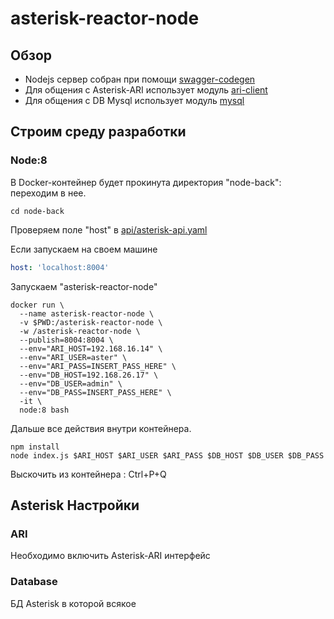 # asterisk-reactor-node

## Обзор
- Nodejs сервер собран при помощи [swagger-codegen](https://github.com/swagger-api/swagger-codegen)
- Для общения с Asterisk-ARI использует модуль [ari-client](https://github.com/asterisk/node-ari-client)
- Для общения с DB Mysql использует модуль [mysql](https://github.com/mysqljs/mysql)

## Строим среду разработки

### Node:8
В Docker-контейнер будет прокинута директория "node-back": переходим в нее.
```
cd node-back
```

Проверяем поле "host" в [api/asterisk-api.yaml](https://github.com/ars-anosov/asterisk-stasis-react/blob/master/node-back/api/asterisk-api.yaml)

Если запускаем на своем машине
```yaml
host: 'localhost:8004'
```

Запускаем "asterisk-reactor-node"
```
docker run \
  --name asterisk-reactor-node \
  -v $PWD:/asterisk-reactor-node \
  -w /asterisk-reactor-node \
  --publish=8004:8004 \
  --env="ARI_HOST=192.168.16.14" \
  --env="ARI_USER=aster" \
  --env="ARI_PASS=INSERT_PASS_HERE" \
  --env="DB_HOST=192.168.26.17" \
  --env="DB_USER=admin" \
  --env="DB_PASS=INSERT_PASS_HERE" \
  -it \
  node:8 bash
```

Дальше все действия внутри контейнера.

```
npm install
node index.js $ARI_HOST $ARI_USER $ARI_PASS $DB_HOST $DB_USER $DB_PASS
```
Выскочить из контейнера : Ctrl+P+Q

## Asterisk Настройки

### ARI
Необходимо включить Asterisk-ARI интерфейс

### Database
БД Asterisk в которой всякое